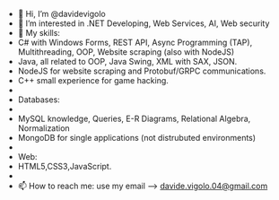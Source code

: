 - 👋 Hi, I’m @davidevigolo
- 👀 I’m interested in .NET Developing, Web Services, AI, Web security
- 🌱 My skills:
- C# with Windows Forms, REST API, Async Programming (TAP), Multithreading, OOP, Website scraping (also with NodeJS)
- Java, all related to OOP, Java Swing, XML with SAX, JSON.
- NodeJS for website scraping and Protobuf/GRPC communications.
- C++ small experience for game hacking.
- 
- Databases: 
- 
- MySQL knowledge, Queries, E-R Diagrams, Relational Algebra, Normalization
- MongoDB for single applications (not distrubuted environments)
- 
- Web:
- HTML5,CSS3,JavaScript.
- 
- 📫 How to reach me: use my email --> davide.vigolo.04@gmail.com

<!---
davidevigolo/davidevigolo is a ✨ special ✨ repository because its `README.md` (this file) appears on your GitHub profile.
You can click the Preview link to take a look at your changes.
--->
